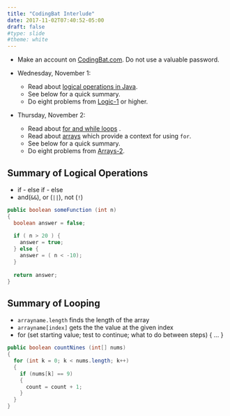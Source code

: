 ```yaml
---
title: "CodingBat Interlude"
date: 2017-11-02T07:40:52-05:00
draft: false
#type: slide
#theme: white
---
```


* Make an account on [CodingBat.com](http://codingbat.com/java). Do not use a valuable password.

* Wednesday, November 1: 
    - Read about [logical operations in Java](http://codingbat.com/doc/java-if-boolean-logic.html). 
    - See below for a quick summary.
    - Do eight problems from [Logic-1](http://codingbat.com/java/Logic-1) or higher.

* Thursday, November 2: 
    - Read about [for and while loops](http://codingbat.com/doc/java-if-boolean-logic.html) .
    - Read about [arrays](http://codingbat.com/doc/java-array-loops.html) which provide a context for using `for`.
    - See below for a quick summary.
    - Do eight problems from [Arrays-2](http://codingbat.com/java/Array-2).


## Summary of Logical Operations

* if - else if - else
* and(`&&`), or (`||`), not (`!`)

```java
public boolean someFunction (int n)
{
  boolean answer = false;
  
  if ( n > 20 ) {
    answer = true;
  } else {
    answer = ( n < -10);
  }
  
  return answer;
}
```

## Summary of Looping

* `arrayname.length` finds the length of the array
* `arrayname[index]` gets the the value at the given index
* for (set starting value; test to continue; what to do between steps) { ... }

```java
public boolean countNines (int[] nums)
{
  for (int k = 0; k < nums.length; k++)
  {
    if (nums[k] == 9) 
    {
      count = count + 1;
    }
  }
}
```
